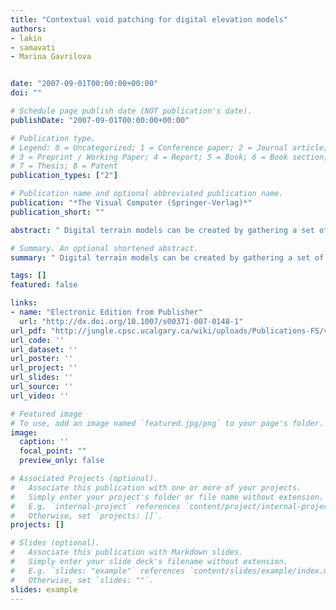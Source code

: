 ```yaml
---
title: "Contextual void patching for digital elevation models"
authors:
- lakin
- samavati
- Marina Gavrilova


date: "2007-09-01T00:00:00+00:00"
doi: ""

# Schedule page publish date (NOT publication's date).
publishDate: "2007-09-01T00:00:00+00:00"

# Publication type.
# Legend: 0 = Uncategorized; 1 = Conference paper; 2 = Journal article;
# 3 = Preprint / Working Paper; 4 = Report; 5 = Book; 6 = Book section;
# 7 = Thesis; 8 = Patent
publication_types: ["2"]

# Publication name and optional abbreviated publication name.
publication: "*The Visual Computer (Springer-Verlag)*"
publication_short: ""

abstract: " Digital terrain models can be created by gathering a set of measurements from geometric objects. For various reasons, these models may be incomplete and thus fail to meet the requirements defined by their potential applications. In this work, we develop a novel multiresolution approach to repair the voids commonly found in digital elevation models (DEM). We use the overall shape and structure of the surrounding terrain to build a smooth patch for the void. Then, using a multiresolution approach obtained from reverse Chaikin subdivision, we extract the low-scale characteristics from the surrounding terrain and apply them to the smooth patch. The results demonstrate that our approach is effective in synthesizing models with realistic characteristics. "

# Summary. An optional shortened abstract.
summary: " Digital terrain models can be created by gathering a set of measurements from geometric objects. For various reasons, these models may be incomplete and thus fail to meet the requirements defined by their potential applications. In this work, we develop a novel multiresolution approach to repair the voids commonly found in digital elevation models (DEM). We use the overall shape and structure of the surrounding terrain to build a smooth patch for the void. Then, using a multiresolution approach..."

tags: []
featured: false

links:
- name: "Electronic Edition from Publisher"
  url: "http://dx.doi.org/10.1007/s00371-007-0148-1"
url_pdf: "http://jungle.cpsc.ucalgary.ca/wiki/uploads/Publications-FS/void-patching-tvc2007-wecker.pdf"
url_code: ''
url_dataset: ''
url_poster: ''
url_project: ''
url_slides: ''
url_source: ''
url_video: ''

# Featured image
# To use, add an image named `featured.jpg/png` to your page's folder. 
image:
  caption: ''
  focal_point: ""
  preview_only: false

# Associated Projects (optional).
#   Associate this publication with one or more of your projects.
#   Simply enter your project's folder or file name without extension.
#   E.g. `internal-project` references `content/project/internal-project/index.md`.
#   Otherwise, set `projects: []`.
projects: []

# Slides (optional).
#   Associate this publication with Markdown slides.
#   Simply enter your slide deck's filename without extension.
#   E.g. `slides: "example"` references `content/slides/example/index.md`.
#   Otherwise, set `slides: ""`.
slides: example
---
```

